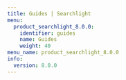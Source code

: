 ```yaml
---
title: Guides | Searchlight
menu:
  product_searchlight_8.0.0:
    identifier: guides
    name: Guides
    weight: 40
menu_name: product_searchlight_8.0.0
info:
  version: 8.0.0
---
```


